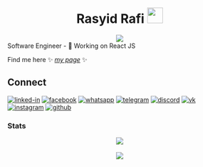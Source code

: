 <div align="center">
  
# Rasyid Rafi <img src="https://media.giphy.com/media/hvRJCLFzcasrR4ia7z/giphy.gif" width="35" />

<img src="https://media1.giphy.com/media/v1.Y2lkPTc5MGI3NjExOTRsd2xsa3UzdmE0MTQydnNsaWc2dnZobG5kd3JjZWludXE0bXJpbSZlcD12MV9pbnRlcm5hbF9naWZfYnlfaWQmY3Q9cw/BiSeh1hFJ2waKPld1p/giphy.gif"   />
 
</div>
Software Engineer
- 🔭 Working on React JS 

Find me here ✨ _[my page](https://rasyidrafi.dev.skom.id)_ ✨

## Connect
[<img alt="linked-in" src="https://img.shields.io/badge/linkedin-%230077B5.svg?&style=for-the-badge&logo=linkedin&logoColor=white" />](https://www.linkedin.com/in/rasyidrafi/)
[<img alt="facebook" src="https://img.shields.io/badge/facebook-%231877F2.svg?&style=for-the-badge&logo=facebook&logoColor=white" />](https://www.facebook.com/r4syid.r4fi/)
[<img alt="whatsapp" src="https://img.shields.io/badge/WhatsApp-25D366?style=for-the-badge&logo=whatsapp&logoColor=white" />](https://wa.me/6289518514516)
[<img alt="telegram" src="https://img.shields.io/badge/Telegram-2CA5E0?style=for-the-badge&logo=telegram&logoColor=white" />](https://t.me/rasyid_rafi)
[<img alt="discord" src="https://img.shields.io/badge/Discord-7289DA?style=for-the-badge&logo=discord&logoColor=white" />](https://discord.gg/8Rm9XsBBjF)
[<img alt="vk" src="https://img.shields.io/badge/вконтакте-%232E87FB.svg?&style=for-the-badge&logo=vk&logoColor=white" />](https://vk.com/rasyid_rafi)
[<img alt="instagram" src="https://img.shields.io/badge/Instagram-E4405F?style=for-the-badge&logo=instagram&logoColor=white" />](https://www.instagram.com/rasyid_rafi/)
[<img alt="github" src="https://img.shields.io/badge/GitHub-100000?style=for-the-badge&logo=github&logoColor=white" />](https://github.com/rasyidrafi)

### Stats
<div align="center">
  
<div class="stats">
<img src="https://github-readme-stats.vercel.app/api?username=rasyidrafi&show_icons=true&theme=radical&hide_border=true" />
<br>
<br>
<img src="https://github-readme-streak-stats.herokuapp.com?user=rasyidrafi&theme=radical&hide_border=true" />
</div>
  
</div>

